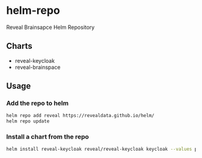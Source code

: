 # helm-repo
Reveal Brainsapce Helm Repository

## Charts
- reveal-keycloak
- reveal-brainspace

## Usage

### Add the repo to helm
```bash
helm repo add reveal https://revealdata.github.io/helm/
helm repo update
```

### Install a chart from the repo
```bash
helm install reveal-keycloak reveal/reveal-keycloak keycloak --values path/to/values/file
```
```